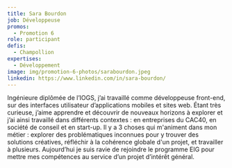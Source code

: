 ```yaml
---
title: Sara Bourdon
job: Développeuse
promos:
  - Promotion 6
role: participant
defis:
  - Champollion
expertises:
  - Développement
image: img/promotion-6-photos/sarabourdon.jpeg
linkedin: https://www.linkedin.com/in/sara-bourdon/
---
```


Ingénieure diplômée de l’IOGS, j’ai travaillé comme développeuse front-end, sur des interfaces utilisateur d’applications mobiles et sites web. Étant très curieuse, j’aime apprendre et découvrir de nouveaux horizons à explorer et j’ai ainsi travaillé dans différents contextes : en entreprises du CAC40, en société de conseil et en start-up. Il y a 3 choses qui m'animent dans mon métier : explorer des problématiques inconnues pour y trouver des solutions créatives, réfléchir à la cohérence globale d'un projet, et travailler à plusieurs. Aujourd’hui je suis ravie de rejoindre le programme EIG pour mettre mes compétences au service d’un projet d’intérêt général.
